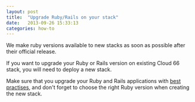 ```yaml
---
layout: post
title:  "Upgrade Ruby/Rails on your stack"
date:   2013-09-26 15:33:13
categories: how-to
---
```


<p class="lead">We make ruby versions available to new stacks as soon as possible after their official release.</p>

If you want to upgrade your Ruby or Rails version on existing Cloud 66 stack, you will need to deploy a new stack.

Make sure that you upgrade your Ruby and Rails applications with [best practises](http://edgeguides.rubyonrails.org/upgrading_ruby_on_rails.html), and don't forget to choose the right Ruby version when creating the new stack.